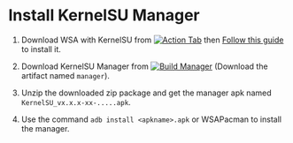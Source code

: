 # Install KernelSU Manager

1. Download WSA with KernelSU from [![Action Tab](https://github.com/YT-Advanced/WSA-Script/actions/workflows/custom_build.yml/badge.svg)](https://github.com/YT-Advanced/WSA-Script/actions/workflows/custom_build.yml) then [Follow this guide](https://github.com/YT-Advanced/WSA-Script#--installation) to install it.

1. Download KernelSU Manager from [![Build Manager](https://github.com/tiann/KernelSU/actions/workflows/build-manager.yml/badge.svg?event=push)](https://github.com/tiann/KernelSU/actions/workflows/build-manager.yml?query=event%3Apush+is%3Acompleted+branch%3Amain) (Download the artifact named `manager`).

1. Unzip the downloaded zip package and get the manager apk named `KernelSU_vx.x.x-xx-.....apk`.

1. Use the command `adb install <apkname>.apk` or WSAPacman to install the manager.
